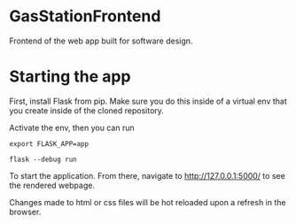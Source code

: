 # GasStationFrontend

Frontend of the web app built for software design.

# Starting the app


First, install Flask from pip. Make sure you do this inside of a virtual env that you create inside of the cloned repository.

Activate the env, then you can run

```
export FLASK_APP=app

flask --debug run
```

To start the application. From there, navigate to http://127.0.0.1:5000/ to see the rendered webpage.

Changes made to html or css files will be hot reloaded upon a refresh in the browser.
